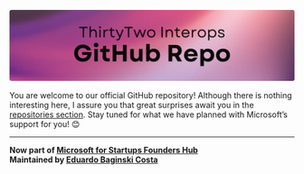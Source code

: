 [img_banner]: ./assets/gr_small.png
[social_author]: https://github.com/eduardobaginskicosta
[social_novus]: https://www.linkedin.com/company/novusinspire/
[url_microsoft]: https://www.microsoft.com/en-us/startups
[url_repos]: https://github.com/orgs/thirtytwointerops/repositories

<!--  -->

![ThirtyTwo Interops][img_banner]

You are welcome to our official GitHub repository! Although there is nothing interesting here, I assure you that great surprises await you in the [repositories section][url_repos]. Stay tuned for what we have planned with Microsoft’s support for you! 😊

---

**Now part of [Microsoft for Startups Founders Hub][url_microsoft]**  
**Maintained by [Eduardo Baginski Costa][social_author]**
